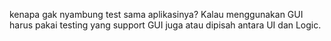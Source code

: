 kenapa gak nyambung test sama aplikasinya?
Kalau menggunakan GUI harus pakai testing yang support GUI juga atau dipisah antara UI dan Logic.
